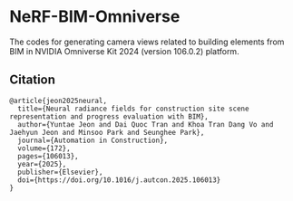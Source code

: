 # NeRF-BIM-Omniverse

The codes for generating camera views related to building elements from BIM in NVIDIA Omniverse Kit 2024 (version 106.0.2) platform.

## Citation
```
@article{jeon2025neural,
  title={Neural radiance fields for construction site scene representation and progress evaluation with BIM},
  author={Yuntae Jeon and Dai Quoc Tran and Khoa Tran Dang Vo and Jaehyun Jeon and Minsoo Park and Seunghee Park},
  journal={Automation in Construction},
  volume={172},
  pages={106013},
  year={2025},
  publisher={Elsevier},
  doi={https://doi.org/10.1016/j.autcon.2025.106013}
}
```
